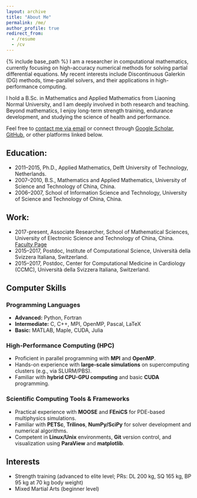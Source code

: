 ```yaml
---
layout: archive
title: "About Me"
permalink: /me/
author_profile: true
redirect_from:
  - /resume
  - /cv
---
```


{% include base_path %}
I am a researcher in computational mathematics, currently focusing on high-accuracy numerical methods for solving partial differential equations. My recent interests include Discontinuous Galerkin (DG) methods, time-parallel solvers, and their applications in high-performance computing.

I hold a B.Sc. in Mathematics and Applied Mathematics from Liaoning Normal University, and I am deeply involved in both research and teaching. Beyond mathematics, I enjoy long-term strength training, endurance development, and studying the science of health and performance.

Feel free to [contact me via email](mailto:your_email@example.com) or connect through [Google Scholar](https://scholar.google.com/), [GitHub](https://github.com/yourusername), or other platforms linked below.

## Education:
* 2011–2015, Ph.D., Applied Mathematics, Delft University of Technology, Netherlands.
* 2007–2010, B.S., Mathematics and Applied Mathematics, University of Science and Technology of China, China.
* 2006–2007, School of Information Science and Technology, University of Science and Technology of China, China.

## Work:
* 2017-present, Associate Researcher, School of Mathematical Sciences, University of Electronic Science and Technology of China, China. [Faculty Page](https://www.math.uestc.edu.cn/info/1082/2095.htm)
* 2015–2017, Postdoc, Institute of Computational Science, Università della Svizzera Italiana, Switzerland. 
* 2015–2017, Postdoc, Center for Computational Medicine in Cardiology (CCMC), Università della Svizzera Italiana, Switzerland. 


## Computer Skills

### Programming Languages
- **Advanced:** Python, Fortran  
- **Intermediate:** C, C++, MPI, OpenMP, Pascal, LaTeX  
- **Basic:** MATLAB, Maple, CUDA, Julia

### High-Performance Computing (HPC)
- Proficient in parallel programming with **MPI** and **OpenMP**.  
- Hands-on experience with **large-scale simulations** on supercomputing clusters (e.g., via SLURM/PBS).  
- Familiar with **hybrid CPU-GPU computing** and basic **CUDA** programming.

### Scientific Computing Tools & Frameworks
- Practical experience with **MOOSE** and **FEniCS** for PDE-based multiphysics simulations.  
- Familiar with **PETSc**, **Trilinos**, **NumPy/SciPy** for solver development and numerical algorithms.  
- Competent in **Linux/Unix** environments, **Git** version control, and visualization using **ParaView** and **matplotlib**.


## Interests
- Strength training (advanced to elite level; PRs: DL 200 kg, SQ 165 kg, BP 95 kg at 70 kg body weight)
- Mixed Martial Arts (beginner level)

<!-- 注释：此处可补充写作思路，如“接下来需要添加案例部分” 
Publications
======
  <ul>{% for post in site.publications reversed %}
    {% include archive-single-cv.html %}
  {% endfor %}</ul>
  
Talks
======
  <ul>{% for post in site.talks reversed %}
    {% include archive-single-talk-cv.html  %}
  {% endfor %}</ul>
  
Teaching
======
  <ul>{% for post in site.teaching reversed %}
    {% include archive-single-cv.html %}
  {% endfor %}</ul>
  
Service and leadership
======
* Currently signed in to 43 different slack teams
-->